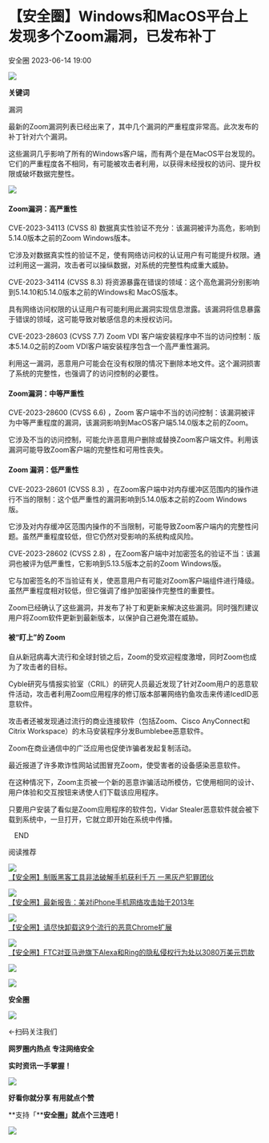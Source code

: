 #  【安全圈】Windows和MacOS平台上发现多个Zoom漏洞，已发布补丁   
 安全圈   2023-06-14 19:00  
  
![](https://mmbiz.qpic.cn/mmbiz_jpg/aBHpjnrGylgSxa9I02IBd3bgLEhwfJCeRibw3LEjMujeAhD2CvyiaVCZJVHGHODbkPx3pViaX0sAibZsDun6sicUzdQ/640?wx_fmt=jpeg "")  
  
**关键词**  
  
漏洞  
  
  
  
最新的Zoom漏洞列表已经出来了，其中几个漏洞的严重程度非常高。此次发布的补丁针对六个漏洞。  
  
  
这些漏洞几乎影响了所有的Windows客户端，而有两个是在MacOS平台发现的。它们的严重程度各不相同，有可能被攻击者利用，以获得未经授权的访问、提升权限或破坏数据完整性。  
  
  
![](https://mmbiz.qpic.cn/sz_mmbiz_jpg/aBHpjnrGyljtVmM2OtjV6ZgjQDoiasKxj8gdwBn9JibTT6FeEJAkkvYXUYZnLJhnPhp6HhH2cn9kRSia6E3IuAdibg/640?wx_fmt=jpeg "")  
####   
#### Zoom漏洞：高严重性  
  
  
CVE-2023-34113 (CVSS 8) 数据真实性验证不充分：该漏洞被评为高危，影响到5.14.0版本之前的Zoom Windows版本。  
  
它涉及对数据真实性的验证不足，使有网络访问权的认证用户有可能提升权限。通过利用这一漏洞，攻击者可以操纵数据，对系统的完整性构成重大威胁。  
  
CVE-2023-34114 (CVSS 8.3) 将资源暴露在错误的领域：这个高危漏洞分别影响到5.14.10和5.14.0版本之前的Windows和 MacOS版本。  
  
具有网络访问权限的认证用户有可能利用此漏洞实现信息泄露。该漏洞将信息暴露于错误的领域，这可能导致对敏感信息的未授权访问。  
  
CVE-2023-28603 (CVSS 7.7) Zoom VDI 客户端安装程序中不当的访问控制：版本5.14.0之前的Zoom VDI客户端安装程序包含一个高严重性漏洞。  
  
利用这一漏洞，恶意用户可能会在没有权限的情况下删除本地文件。这个漏洞损害了系统的完整性，也强调了的访问控制的必要性。  
  
#### Zoom漏洞：中等严重性  
  
  
CVE-2023-28600 (CVSS 6.6) ，Zoom 客户端中不当的访问控制：该漏洞被评为中等严重程度的漏洞，该漏洞影响到MacOS客户端5.14.0版本之前的Zoom。  
  
它涉及不当的访问控制，可能允许恶意用户删除或替换Zoom客户端文件。利用该漏洞可能导致Zoom客户端的完整性和可用性丧失。  
  
#### Zoom 漏洞：低严重性  
  
  
CVE-2023-28601 (CVSS 8.3) ，在Zoom客户端中对内存缓冲区范围内的操作进行不当的限制：这个低严重性的漏洞影响到5.14.0版本之前的Zoom Windows版。  
  
它涉及对内存缓冲区范围内操作的不当限制，可能导致Zoom客户端内的完整性问题。虽然严重程度较低，但它仍然对受影响的系统构成风险。  
  
CVE-2023-28602 (CVSS 2.8) ，在Zoom客户端中对加密签名的验证不当：该漏洞也被评为低严重性，它影响到5.13.5版本之前的Zoom Windows版。  
  
它与加密签名的不当验证有关，使恶意用户有可能对Zoom客户端组件进行降级。虽然严重程度相对较低，但它强调了维护加密操作完整性的重要性。  
  
Zoom已经确认了这些漏洞，并发布了补丁和更新来解决这些漏洞。同时强烈建议用户将Zoom软件更新到最新版本，以保护自己避免潜在威胁。  
  
#### 被“盯上”的 Zoom  
  
  
自从新冠病毒大流行和全球封锁之后，Zoom的受欢迎程度激增，同时Zoom也成为了攻击者的目标。  
  
Cyble研究与情报实验室（CRIL）的研究人员最近发现了针对Zoom用户的恶意软件活动，攻击者利用Zoom应用程序的修订版本部署网络钓鱼攻击来传递IcedID恶意软件。  
  
攻击者还被发现通过流行的商业连接软件（包括Zoom、Cisco AnyConnect和Citrix Workspace）的木马安装程序分发Bumblebee恶意软件。  
  
Zoom在商业通信中的广泛应用也促使诈骗者发起复制活动。  
  
最近报道了许多欺诈性网站试图冒充Zoom，使受害者的设备感染恶意软件。  
  
在这种情况下，Zoom主页被一个新的恶意诈骗活动所模仿，它使用相同的设计、用户体验和交互按钮来诱使人们下载该应用程序。  
  
只要用户安装了看似是Zoom应用程序的软件包，Vidar Stealer恶意软件就会被下载到系统中，一旦打开，它就立即开始在系统中传播。  
  
  
  
  
   END    
  
  
阅读推荐  
  
  
![](https://mmbiz.qpic.cn/sz_mmbiz_jpg/aBHpjnrGyljn4UhE9NA8XutTysvl1X2V1lmmn9HP7iaFnhkFAdRaFwVibmbR7MzedkTGJxlsKIQmsF0Jba32niaKg/640?wx_fmt=jpeg "")  
[【安全圈】制贩黑客工具非法破解手机获利千万 一黑灰产犯罪团伙](http://mp.weixin.qq.com/s?__biz=MzIzMzE4NDU1OQ==&mid=2652036779&idx=1&sn=d59f95d5fc6d77b21b26919ef9962a06&chksm=f36ff2ebc4187bfd9ba70403b9e3e1938c4c14a00bc9b8e0a33e2cab216f11d2c15aae69a26e&scene=21#wechat_redirect)  
  
  
  
![](https://mmbiz.qpic.cn/sz_mmbiz_jpg/aBHpjnrGyljn4UhE9NA8XutTysvl1X2VKopyzS9RFdSplSq1AFVcry2qoo3Uz5h8offql2ChNzc4TFlBicUhAbA/640?wx_fmt=jpeg "")  
[【安全圈】最新报告：美对iPhone手机网络攻击始于2013年](http://mp.weixin.qq.com/s?__biz=MzIzMzE4NDU1OQ==&mid=2652036779&idx=2&sn=0c93864d4631e2a2ecc848f9dddb32f8&chksm=f36ff2ebc4187bfdb546ba5c6a41f15661e7a45afc37da60a194391e888844956cf6133d5261&scene=21#wechat_redirect)  
  
  
  
![](https://mmbiz.qpic.cn/sz_mmbiz_png/aBHpjnrGyljDDP5dRyX59bBObmIzCibVdHt9uoCxhDHddcgSFQnOf4cUUGhmlB3FicDSdDpI9180VTic9A2zLKk6w/640?wx_fmt=png "")  
[【安全圈】请尽快卸载这9个流行的恶意Chrome扩展](http://mp.weixin.qq.com/s?__biz=MzIzMzE4NDU1OQ==&mid=2652036152&idx=2&sn=93234a58013112f3d3fe1a1356da1b5b&chksm=f36ff078c418796e2e4a25ae7e59d434b58cde16152752745f4b0362599226fc153a0a54b214&scene=21#wechat_redirect)  
  
  
  
![](https://mmbiz.qpic.cn/sz_mmbiz_png/aBHpjnrGyljDDP5dRyX59bBObmIzCibVdsfKNtcKNvI5T1EEQiaAvx4JrSNbCw3L0WMeMtGeAZIPBovElCMshbiaQ/640?wx_fmt=png "")  
[【安全圈】FTC对亚马逊旗下Alexa和Ring的隐私侵权行为处以3080万美元罚款](http://mp.weixin.qq.com/s?__biz=MzIzMzE4NDU1OQ==&mid=2652036152&idx=1&sn=fbed0a60eb238b104bd801cec69ab1a7&chksm=f36ff078c418796e59a1e282261e12b35688f108509c06356a8444c4b842a2c29eafe898c1ed&scene=21#wechat_redirect)  
  
  
  
  
  
  
![](https://mmbiz.qpic.cn/mmbiz_gif/aBHpjnrGylgeVsVlL5y1RPJfUdozNyCEft6M27yliapIdNjlcdMaZ4UR4XxnQprGlCg8NH2Hz5Oib5aPIOiaqUicDQ/640?wx_fmt=gif "")  
  
  
  
![](https://mmbiz.qpic.cn/mmbiz_png/aBHpjnrGylgeVsVlL5y1RPJfUdozNyCEDQIyPYpjfp0XDaaKjeaU6YdFae1iagIvFmFb4djeiahnUy2jBnxkMbaw/640?wx_fmt=png "")  
  
**安全圈**  
  
![](https://mmbiz.qpic.cn/mmbiz_gif/aBHpjnrGylgeVsVlL5y1RPJfUdozNyCEft6M27yliapIdNjlcdMaZ4UR4XxnQprGlCg8NH2Hz5Oib5aPIOiaqUicDQ/640?wx_fmt=gif "")  
  
  
←扫码关注我们  
  
**网罗圈内热点 专注网络安全**  
  
**实时资讯一手掌握！**  
  
  
![](https://mmbiz.qpic.cn/mmbiz_gif/aBHpjnrGylgeVsVlL5y1RPJfUdozNyCE3vpzhuku5s1qibibQjHnY68iciaIGB4zYw1Zbl05GQ3H4hadeLdBpQ9wEA/640?wx_fmt=gif "")  
  
**好看你就分享 有用就点个赞**  
  
**支持「****安全圈」就点个三连吧！**  
  
![](https://mmbiz.qpic.cn/mmbiz_gif/aBHpjnrGylgeVsVlL5y1RPJfUdozNyCE3vpzhuku5s1qibibQjHnY68iciaIGB4zYw1Zbl05GQ3H4hadeLdBpQ9wEA/640?wx_fmt=gif "")  
  
  
